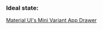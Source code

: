 ### Ideal state:
[Material UI's Mini Variant App Drawer](https://material-ui.com/components/drawers/#mini-variant-drawer)
